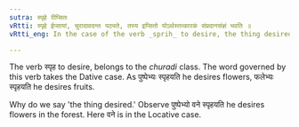 ```yaml
---
sutra: स्पृहे रीप्सितः
vRtti: स्पृहे ईप्सायां, चुरादावदन्तः पठ्यते, तस्य इप्सितो योऽर्थस्तत्कारकं संप्रदानसंज्ञं भवति ॥
vRtti_eng: In the case of the verb _sprih_ to desire, the thing desired is called _Sampradana_ _karaka_.

---
```

The verb स्पृह to desire, belongs to the _churadi_ class. The word governed by this verb takes the Dative case. As पुष्पेभ्यः स्पृहयति he desires flowers, फलेभ्यः स्पृहयति he desires fruits.

Why do we say 'the thing desired.' Observe पुष्पेभ्यो वने स्पृहयति he desires flowers in the forest. Here वने is in the Locative case.